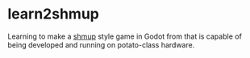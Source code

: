 # learn2shmup

Learning to make a [shmup](https://en.wikipedia.org/wiki/Shoot_%27em_up) style game in Godot from that is capable of being developed and running on potato-class hardware.
